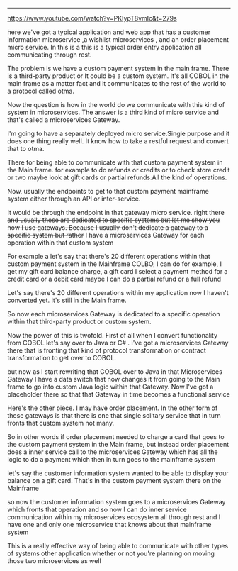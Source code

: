 
---

<https://www.youtube.com/watch?v=PKIypT8vmIc&t=279s>





here we've got a typical application and web app that has a customer information microservice ,a wishlist microservices , and an order placement micro service. In this is a this is a typical order entry application all communicating through rest.



The problem is we have a custom payment system in the main frame. There is a third-party product or It could be a custom system. It's all COBOL in the main frame as a matter fact and it communicates to the rest of the world to a protocol called otma.



Now the question is how in the world do we communicate with this kind of system in microservices. The answer is a third kind of micro service and that's called a microservices Gateway.



I'm going to have a separately deployed micro service.Single purpose and it does one thing really well. It know how to take a restful request and convert that to otma.





There for being able to communicate with that custom payment system in the Main frame. for example to do refunds or credits or to check store credit or two maybe look at gift cards or partial refunds.All the kind of operations.



Now, usually the endpoints to get to that custom payment mainframe system either through an API or inter-service.



It would be through the endpoint in that gateway micro service. right there ~~and usually these are dedicated to specific systems but let me show you how I use gateways. Because I usually don't dedicate a gateway to a specific system but rather~~ I have a microservices Gateway for each operation within that custom system







For example a let's say that there's 20 different operations within that custom payment system in the Mainframe COLBO, I can do for example, I get my gift card balance charge, a gift card I select a payment method for a credit card or a debit card maybe I can do a partial refund or a full refund



Let's say there's 20 different operations within my application now I haven't converted yet. It's still in the Main frame.



So now each microservices Gateway is dedicated to a specific operation within that third-party product or custom system.





Now the power of this is twofold. First of all when I convert functionality from COBOL let's say over to Java or C# . I've got a microservices Gateway there that is fronting that kind of protocol transformation or contract transformation to get over to COBOL.



but now as I start rewriting that COBOL over to Java in that Microservices Gateway I have a data switch that now changes it from going to the Main frame to go into custom Java logic within that Gateway. Now I've got a placeholder there so that that Gateway in time becomes a functional service



Here's the other piece. I may have order placement. In the other form of these gateways is that there is one that single solitary service that in turn fronts that custom system not many.



So in other words if order placement needed to charge a card that goes to the custom payment system in the Main frame, but instead order placement does a inner service call to the microservices Gateway which has all the logic to do a payment which then in turn goes to the mainframe system





let's say the customer information system wanted to be able to display your balance on a gift card. That's in the custom payment system there on the Mainframe



so now the customer information system goes to a microservices Gateway which fronts that operation and so now I can do inner service communication within my microservices ecosystem all through rest and I have one and only one microservice that knows about that mainframe system



This is a really effective way of being able to communicate with other types of systems other application whether or not you're planning on moving those two microservices as well



